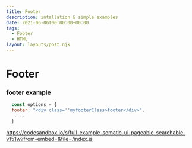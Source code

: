 ```yaml
---
title: Footer
description: intallation & simple examples
date: 2021-06-06T00:00:00+00:00
tags:
  - Footer
  - HTML
layout: layouts/post.njk
---
```

# Footer 

### footer example
 ```js
   const options = {
   footer: "<div class=''myfooterClass>footer</div>",
    ....
   }

```
https://codesandbox.io/s/full-example-sematic-ui-pageable-searchable-v151w?from-embed=&file=/index.js




